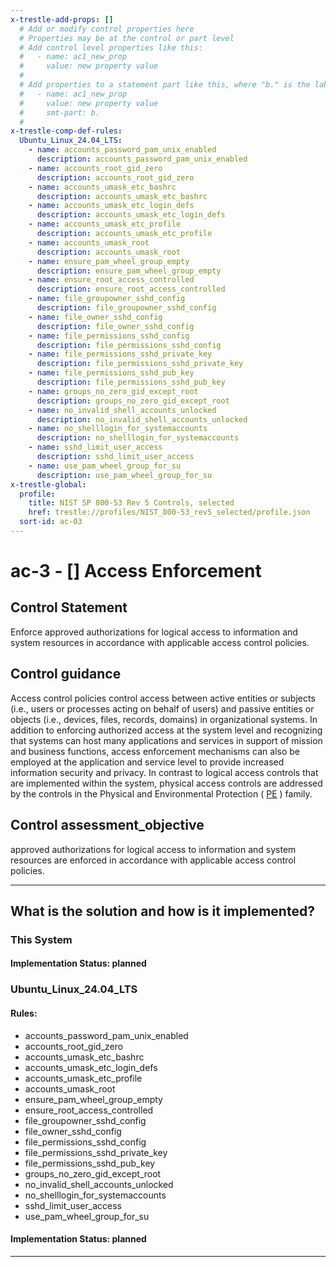 ```yaml
---
x-trestle-add-props: []
  # Add or modify control properties here
  # Properties may be at the control or part level
  # Add control level properties like this:
  #   - name: ac1_new_prop
  #     value: new property value
  #
  # Add properties to a statement part like this, where "b." is the label of the target statement part
  #   - name: ac1_new_prop
  #     value: new property value
  #     smt-part: b.
  #
x-trestle-comp-def-rules:
  Ubuntu_Linux_24.04_LTS:
    - name: accounts_password_pam_unix_enabled
      description: accounts_password_pam_unix_enabled
    - name: accounts_root_gid_zero
      description: accounts_root_gid_zero
    - name: accounts_umask_etc_bashrc
      description: accounts_umask_etc_bashrc
    - name: accounts_umask_etc_login_defs
      description: accounts_umask_etc_login_defs
    - name: accounts_umask_etc_profile
      description: accounts_umask_etc_profile
    - name: accounts_umask_root
      description: accounts_umask_root
    - name: ensure_pam_wheel_group_empty
      description: ensure_pam_wheel_group_empty
    - name: ensure_root_access_controlled
      description: ensure_root_access_controlled
    - name: file_groupowner_sshd_config
      description: file_groupowner_sshd_config
    - name: file_owner_sshd_config
      description: file_owner_sshd_config
    - name: file_permissions_sshd_config
      description: file_permissions_sshd_config
    - name: file_permissions_sshd_private_key
      description: file_permissions_sshd_private_key
    - name: file_permissions_sshd_pub_key
      description: file_permissions_sshd_pub_key
    - name: groups_no_zero_gid_except_root
      description: groups_no_zero_gid_except_root
    - name: no_invalid_shell_accounts_unlocked
      description: no_invalid_shell_accounts_unlocked
    - name: no_shelllogin_for_systemaccounts
      description: no_shelllogin_for_systemaccounts
    - name: sshd_limit_user_access
      description: sshd_limit_user_access
    - name: use_pam_wheel_group_for_su
      description: use_pam_wheel_group_for_su
x-trestle-global:
  profile:
    title: NIST SP 800-53 Rev 5 Controls, selected
    href: trestle://profiles/NIST_800-53_rev5_selected/profile.json
  sort-id: ac-03
---
```


# ac-3 - \[\] Access Enforcement

## Control Statement

Enforce approved authorizations for logical access to information and system resources in accordance with applicable access control policies.

## Control guidance

Access control policies control access between active entities or subjects (i.e., users or processes acting on behalf of users) and passive entities or objects (i.e., devices, files, records, domains) in organizational systems. In addition to enforcing authorized access at the system level and recognizing that systems can host many applications and services in support of mission and business functions, access enforcement mechanisms can also be employed at the application and service level to provide increased information security and privacy. In contrast to logical access controls that are implemented within the system, physical access controls are addressed by the controls in the Physical and Environmental Protection ( [PE](#pe) ) family.

## Control assessment_objective

approved authorizations for logical access to information and system resources are enforced in accordance with applicable access control policies.

______________________________________________________________________

## What is the solution and how is it implemented?

<!-- For implementation status enter one of: implemented, partial, planned, alternative, not-applicable -->

<!-- Note that the list of rules under ### Rules: is read-only and changes will not be captured after assembly to JSON -->

### This System

<!-- Add implementation prose for the main This System component for control: ac-3 -->

#### Implementation Status: planned

### Ubuntu_Linux_24.04_LTS

<!-- Add control implementation description here for control: ac-3 -->

#### Rules:

  - accounts_password_pam_unix_enabled
  - accounts_root_gid_zero
  - accounts_umask_etc_bashrc
  - accounts_umask_etc_login_defs
  - accounts_umask_etc_profile
  - accounts_umask_root
  - ensure_pam_wheel_group_empty
  - ensure_root_access_controlled
  - file_groupowner_sshd_config
  - file_owner_sshd_config
  - file_permissions_sshd_config
  - file_permissions_sshd_private_key
  - file_permissions_sshd_pub_key
  - groups_no_zero_gid_except_root
  - no_invalid_shell_accounts_unlocked
  - no_shelllogin_for_systemaccounts
  - sshd_limit_user_access
  - use_pam_wheel_group_for_su

#### Implementation Status: planned

______________________________________________________________________
